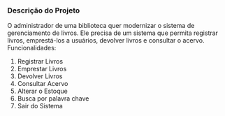 ### **Descrição do Projeto**

O administrador de uma biblioteca quer modernizar o sistema de gerenciamento de
livros. Ele precisa de um sistema que permita registrar livros, emprestá-los a
usuários, devolver livros e consultar o acervo.
Funcionalidades:

1. Registrar Livros
2. Emprestar Livros
3. Devolver Livros
4. Consultar Acervo
6. Alterar o Estoque
7. Busca por palavra chave
5. Sair do Sistema
